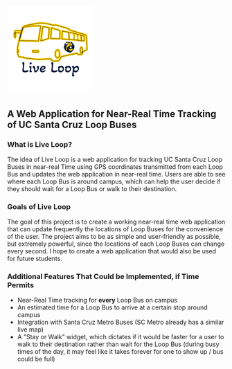 # <img src="public\logo.png" style="zoom: 25%;" />

## **A Web Application for Near-Real Time Tracking of UC Santa Cruz Loop Buses**

### **What is Live Loop?**

The idea of Live Loop is a web application for tracking UC Santa Cruz Loop Buses in near-real Time using GPS coordinates transmitted from each Loop Bus and updates the web application in near-real time. Users are able to see where each Loop Bus is around campus, which can help the user decide if they should wait for a Loop Bus or walk to their destination.

### **Goals of Live Loop**

The goal of this project is to create a working near-real time web application that can update frequently the locations of Loop Buses for the convenience of the user. The project aims to be as simple and user-friendly as possible, but extremely powerful, since the locations of each Loop Buses can change every second. I hope to create a web application that would also be used for future students.

### **Additional Features That Could be Implemented, if Time Permits**

- Near-Real Time tracking for **every** Loop Bus on campus
- An estimated time for a Loop Bus to arrive at a certain stop around campus
- Integration with Santa Cruz Metro Buses (SC Metro already has a similar live map)
- A "Stay or Walk" widget, which dictates if it would be faster for a user to walk to their destination rather than wait for the Loop Bus (during busy times of the day, it may feel like it takes forever for one to show up / bus could be full)
